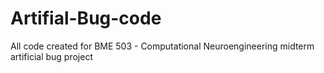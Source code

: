 # Artifial-Bug-code
All code created for BME 503 - Computational Neuroengineering midterm artificial bug project
